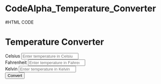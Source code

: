 # CodeAlpha_Temperature_Converter
#HTML CODE
<!DOCTYPE html>
<html>
<head>
  <title>Temperature Converter</title>
  <link rel="stylesheet" href="temp.css">
</head>
<body>
  <h1>Temperature Converter</h1>
  <div class="container">
    <div class="form-group">
      <label for="celsius">Celsius</label>
      <input type="number" id="celsius" placeholder="Enter temperature in Celsius">
    </div>
    <div class="form-group">
      <label for="fahrenheit">Fahrenheit</label>
      <input type="number" id="fahrenheit" placeholder="Enter temperature in Fahrenheit">
    </div>
    <div class="form-group">
      <label for="kelvin">Kelvin</label>
      <input type="number" id="kelvin" placeholder="Enter temperature in Kelvin">
    </div>
    <button class="btn" onclick="convertTemperature()">Convert</button>
    <div class="result">
      <p id="result"></p>
    </div>
  </div>

  <script>
    function convertTemperature() {
      var celsiusInput = document.getElementById("celsius");
      var fahrenheitInput = document.getElementById("fahrenheit");
      var kelvinInput = document.getElementById("kelvin");
      var resultElement = document.getElementById("result");

      if (celsiusInput.value !== "") {
        var celsius = parseFloat(celsiusInput.value);
        var fahrenheit = (celsius * 9 / 5) + 32;
        var kelvin = celsius + 273.15;
        resultElement.textContent = celsius + " degrees Celsius = " + fahrenheit.toFixed(2) + " degrees Fahrenheit = " + kelvin.toFixed(2) + " Kelvin";
      } else if (fahrenheitInput.value !== "") {
        var fahrenheit = parseFloat(fahrenheitInput.value);
        var celsius = (fahrenheit - 32) * 5 / 9;
        var kelvin = celsius + 273.15;
        resultElement.textContent = fahrenheit + " degrees Fahrenheit = " + celsius.toFixed(2) + " degrees Celsius = " + kelvin.toFixed(2) + " Kelvin";
      }  else if (kelvinInput.value !== "") {
        var kelvin = parseFloat(kelvinInput.value);
        var celsius = kelvin - 273.15;
        var fahrenheit = (celsius * 9 / 5) + 32;
        resultElement.textContent = kelvin + " Kelvin = " + celsius.toFixed(2) + " degrees Celsius = " + fahrenheit.toFixed(2) + " degrees Fahrenheit";
      } else {
        resultElement.textContent = "Please enter a temperature.";
      }
    }
  </script>
</body>
</html>

